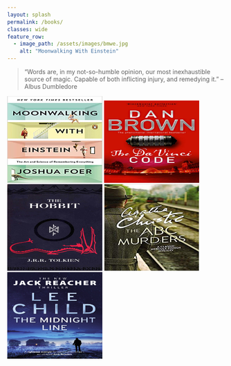```yaml
---
layout: splash
permalink: /books/
classes: wide
feature_row:
  - image_path: /assets/images/bmwe.jpg
    alt: "Moonwalking With Einstein"  
---
```

<style>
body {
  background-image: "/assets/images/shefl.jpg"
  background-repeat: no-repeat;
  background-attachment: fixed;
  background-size: 100% 100%;
}
</style>
> “Words are, in my not-so-humble opinion, our most inexhaustible source of magic. Capable of both inflicting injury, and remedying it.” – Albus Dumbledore

<img src="/assets/images/mwe.jpg" alt="Moonwalking With Einstein"	title="Moonwalking With Einstein" width="220" height="200" /> <img src="/assets/images/dvc.jpg" alt="The Da Vinci Code"	title="The Da Vinci Code" width="220" height="190" /> <img src="/assets/images/hobbit.jpg" alt="The Hobbit"	title="The Hobbit" width="220" height="200" /> <img src="/assets/images/abc.jpg" alt="The ABC Murders"	title="The ABC Murders" width="220" height="200" /> <img src="/assets/images/tml.jpg" alt="The Midnight Line"	title="The Midnight Line" width="220" height="200" />
